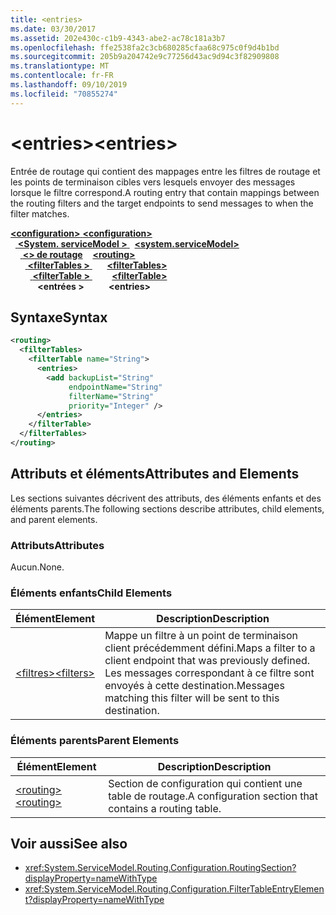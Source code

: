 ```yaml
---
title: <entries>
ms.date: 03/30/2017
ms.assetid: 202e430c-c1b9-4343-abe2-ac78c181a3b7
ms.openlocfilehash: ffe2538fa2c3cb680285cfaa68c975c0f9d4b1bd
ms.sourcegitcommit: 205b9a204742e9c77256d43ac9d94c3f82909808
ms.translationtype: MT
ms.contentlocale: fr-FR
ms.lasthandoff: 09/10/2019
ms.locfileid: "70855274"
---
```

# <a name="entries"></a><span data-ttu-id="8cf12-101">\<entries></span><span class="sxs-lookup"><span data-stu-id="8cf12-101">\<entries></span></span>
<span data-ttu-id="8cf12-102">Entrée de routage qui contient des mappages entre les filtres de routage et les points de terminaison cibles vers lesquels envoyer des messages lorsque le filtre correspond.</span><span class="sxs-lookup"><span data-stu-id="8cf12-102">A routing entry that contain mappings between the routing filters and the target endpoints to send messages to when the filter matches.</span></span>  
  
<span data-ttu-id="8cf12-103">[ **\<configuration>** ](../configuration-element.md)</span><span class="sxs-lookup"><span data-stu-id="8cf12-103">[**\<configuration>**](../configuration-element.md)</span></span>\
<span data-ttu-id="8cf12-104">&nbsp;&nbsp;[ **\<System. serviceModel >** ](system-servicemodel.md)</span><span class="sxs-lookup"><span data-stu-id="8cf12-104">&nbsp;&nbsp;[**\<system.serviceModel>**](system-servicemodel.md)</span></span>\
<span data-ttu-id="8cf12-105">&nbsp;&nbsp;&nbsp;&nbsp;[ **\<> de routage**](routing.md)</span><span class="sxs-lookup"><span data-stu-id="8cf12-105">&nbsp;&nbsp;&nbsp;&nbsp;[**\<routing>**](routing.md)</span></span>\
<span data-ttu-id="8cf12-106">&nbsp;&nbsp;&nbsp;&nbsp;&nbsp;&nbsp;[ **\<filterTables >** ](filtertables.md)</span><span class="sxs-lookup"><span data-stu-id="8cf12-106">&nbsp;&nbsp;&nbsp;&nbsp;&nbsp;&nbsp;[**\<filterTables>**](filtertables.md)</span></span>\
<span data-ttu-id="8cf12-107">&nbsp;&nbsp;&nbsp;&nbsp;&nbsp;&nbsp;&nbsp;&nbsp;[ **\<filterTable >** ](filtertable.md)</span><span class="sxs-lookup"><span data-stu-id="8cf12-107">&nbsp;&nbsp;&nbsp;&nbsp;&nbsp;&nbsp;&nbsp;&nbsp;[**\<filterTable>**](filtertable.md)</span></span>\
<span data-ttu-id="8cf12-108">&nbsp;&nbsp;&nbsp;&nbsp;&nbsp;&nbsp;&nbsp;&nbsp;&nbsp;&nbsp; **\<entrées >**</span><span class="sxs-lookup"><span data-stu-id="8cf12-108">&nbsp;&nbsp;&nbsp;&nbsp;&nbsp;&nbsp;&nbsp;&nbsp;&nbsp;&nbsp;**\<entries>**</span></span>  
  
## <a name="syntax"></a><span data-ttu-id="8cf12-109">Syntaxe</span><span class="sxs-lookup"><span data-stu-id="8cf12-109">Syntax</span></span>  
  
```xml  
<routing>
  <filterTables>
    <filterTable name="String">
      <entries>
        <add backupList="String"
             endpointName="String"
             filterName="String"
             priority="Integer" />
      </entries>
    </filterTable>
  </filterTables>
</routing>
```  
  
## <a name="attributes-and-elements"></a><span data-ttu-id="8cf12-110">Attributs et éléments</span><span class="sxs-lookup"><span data-stu-id="8cf12-110">Attributes and Elements</span></span>  
 <span data-ttu-id="8cf12-111">Les sections suivantes décrivent des attributs, des éléments enfants et des éléments parents.</span><span class="sxs-lookup"><span data-stu-id="8cf12-111">The following sections describe attributes, child elements, and parent elements.</span></span>  
  
### <a name="attributes"></a><span data-ttu-id="8cf12-112">Attributs</span><span class="sxs-lookup"><span data-stu-id="8cf12-112">Attributes</span></span>  
 <span data-ttu-id="8cf12-113">Aucun.</span><span class="sxs-lookup"><span data-stu-id="8cf12-113">None.</span></span>  
  
### <a name="child-elements"></a><span data-ttu-id="8cf12-114">Éléments enfants</span><span class="sxs-lookup"><span data-stu-id="8cf12-114">Child Elements</span></span>  
  
|<span data-ttu-id="8cf12-115">Élément</span><span class="sxs-lookup"><span data-stu-id="8cf12-115">Element</span></span>|<span data-ttu-id="8cf12-116">Description</span><span class="sxs-lookup"><span data-stu-id="8cf12-116">Description</span></span>|  
|-------------|-----------------|  
|[<span data-ttu-id="8cf12-117">\<filtres></span><span class="sxs-lookup"><span data-stu-id="8cf12-117">\<filters></span></span>](filters-of-routing.md)|<span data-ttu-id="8cf12-118">Mappe un filtre à un point de terminaison client précédemment défini.</span><span class="sxs-lookup"><span data-stu-id="8cf12-118">Maps a filter to a client endpoint that was previously defined.</span></span> <span data-ttu-id="8cf12-119">Les messages correspondant à ce filtre sont envoyés à cette destination.</span><span class="sxs-lookup"><span data-stu-id="8cf12-119">Messages matching this filter will be sent to this destination.</span></span>|  
  
### <a name="parent-elements"></a><span data-ttu-id="8cf12-120">Éléments parents</span><span class="sxs-lookup"><span data-stu-id="8cf12-120">Parent Elements</span></span>  
  
|<span data-ttu-id="8cf12-121">Élément</span><span class="sxs-lookup"><span data-stu-id="8cf12-121">Element</span></span>|<span data-ttu-id="8cf12-122">Description</span><span class="sxs-lookup"><span data-stu-id="8cf12-122">Description</span></span>|  
|-------------|-----------------|  
|[<span data-ttu-id="8cf12-123">\<routing></span><span class="sxs-lookup"><span data-stu-id="8cf12-123">\<routing></span></span>](routing.md)|<span data-ttu-id="8cf12-124">Section de configuration qui contient une table de routage.</span><span class="sxs-lookup"><span data-stu-id="8cf12-124">A configuration section that contains a routing table.</span></span>|  
  
## <a name="see-also"></a><span data-ttu-id="8cf12-125">Voir aussi</span><span class="sxs-lookup"><span data-stu-id="8cf12-125">See also</span></span>

- <xref:System.ServiceModel.Routing.Configuration.RoutingSection?displayProperty=nameWithType>
- <xref:System.ServiceModel.Routing.Configuration.FilterTableEntryElement?displayProperty=nameWithType>
